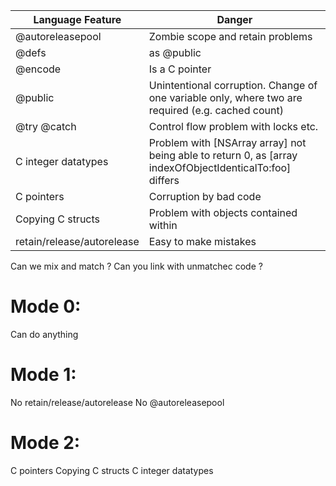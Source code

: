 


Language Feature            | Danger
----------------------------|------------------------
@autoreleasepool            | Zombie scope and retain problems
@defs                       | as @public
@encode                     | Is a C pointer
@public                     | Unintentional corruption. Change of one variable only, where two are required (e.g. cached count)
@try @catch                 | Control flow problem with locks etc.
C integer datatypes         | Problem with [NSArray array] not being able to return 0, as [array indexOfObjectIdenticalTo:foo] differs
C pointers                  | Corruption by bad code
Copying C structs           | Problem with objects contained within
retain/release/autorelease  | Easy to make mistakes


Can we mix and match ? Can you link with unmatchec code ?


Mode 0:
=======

Can do anything

Mode 1:
=======
   No retain/release/autorelease
   No @autoreleasepool

Mode 2:
=======
   C pointers
   Copying C structs
   C integer datatypes